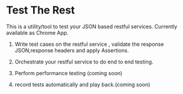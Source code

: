 Test The Rest
======

This is a utility/tool to test your JSON based restful services. Currently available as Chrome App.


1. Write test cases on the restful service , validate the response JSON,response headers and apply Assertions.

2. Orchestrate  your restful service to do end to end testing.

3. Perform performance testing (coming soon)

4. record  tests automatically and play back.(coming soon) 

